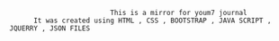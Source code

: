                              This is a mirror for youm7 journal 
          It was created using HTML , CSS , BOOTSTRAP , JAVA SCRIPT , JQUERRY , JSON FILES
